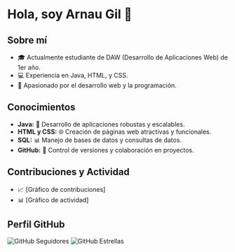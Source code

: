 # Hola, soy Arnau Gil 👋

## Sobre mí

- 🎓 Actualmente estudiante de DAW (Desarrollo de Aplicaciones Web) de 1er año.
- 💻 Experiencia en Java, HTML, y CSS.
- 🚀 Apasionado por el desarrollo web y la programación.

## Conocimientos

- **Java:** 🚀 Desarrollo de aplicaciones robustas y escalables.
- **HTML y CSS:** 🌐 Creación de páginas web atractivas y funcionales.
- **SQL:** 📊 Manejo de bases de datos y consultas de datos.
- **GitHub:** 🐙 Control de versiones y colaboración en proyectos.

## Contribuciones y Actividad

- 📈 [Gráfico de contribuciones]
- 📊 [Gráfico de actividad]

## Perfil GitHub

![GitHub Seguidores](https://img.shields.io/github/followers/arnaugil?style=social) ![GitHub Estrellas](https://img.shields.io/github/stars/arnaugil?style=social)

